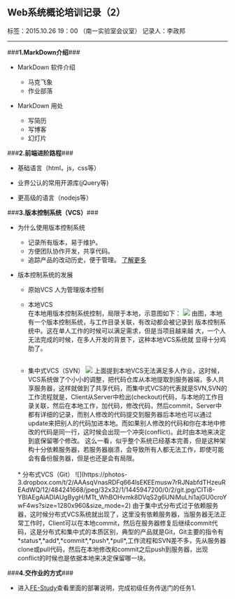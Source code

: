 ﻿## **Web系统概论培训记录（2）**

标签：2015.10.26  19：00 （南一实验室会议室）
记录人：李政邦

---

###**1.MarkDown介绍**###

 * MarkDown 软件介绍
     * 马克飞象
     * 作业部落
 
 * MarkDown 用处
     * 写简历
     * 写博客
     * 幻灯片

###**2.前端进阶路程**###
 * 基础语言（html，js，css等）
 
 * 业界公认的常用开源库(jQuery等)
 
 * 更高级的语言（nodejs等）

###**3.版本控制系统（VCS）**###
* 为什么使用版本控制系统
    * 记录所有版本，易于维护。
    * 方便团队协作开发，共享代码。
    * 追踪产品的改动历史，便于管理。
    [了解更多](http://pm.readthedocs.org/zh_CN/latest/vcs/understanding.html)
* 版本控制系统的发展
    * 原始VCS 
      人为管理版本控制 

    * 本地VCS  
      在本地用版本控制系统控制，局限于本地，示意图如下：
     ![](https://photos-6.dropbox.com/t/2/AAAV6_qeyEotB25gGePTrTChhgze4kGKzkHxsWdK3YRRuQ/12/484241668/jpeg/32x32/1/_/1/2/Local.jpg/EKyY0PYDGAMgBygH/Wv3KWRTofxzN9fANoUEQ6lYzJLOdMRDsTsNRvy3BMFk?size=1280x960&size_mode=2)
     由图，本地有一个版本控制系统，与工作目录关联，有改动都会被记录到
     版本控制系统中。这在单人工作的时候可以满足需求，但是当项目越来越
     大，一个人无法完成的时候，在多人开发的背景下，这种本地VCS系统就
     显得十分鸡肋了。
     <br/>
     
    * 集中式VCS（SVN）
     ![](https://photos-6.dropbox.com/t/2/AACCIY3D71zQKWxL7DBmA6dpUxobaeeRc2Jj9RG68CHEkQ/12/484241668/jpeg/32x32/1/_/1/2/svn.jpg/EKyY0PYDGAMgBygH/IHsK4g-rOEyZXVaZx7AIubfLnYc9P0ii0QrBghRt4x4?size=1280x960&size_mode=2)
     上面提到本地VCS无法满足多人作业，这时候，VCS系统做了个小小的调整，把代码仓库从本地提取到服务器端，多人共享服务器，这样就做到了共享代码，而集中式VCS的代表就是SVN,SVN的工作流程就是，Client从Server中检出(checkout)代码，与本地的工作目录关联，然后在本地工作，加代码，修改代码，然后commit，Server中都有详细的记录，而别人修改的代码提交到服务器后本地也可以通过update来把别人的代码加进本地。而如果别人修改的代码和你在本地中修改的代码是同一行，这时候会出现一个冲突(conflict)。此时由本地来决定到底保留哪个修改。
     这么一看，似乎整个系统已经基本完善，但是这种架构十分依赖服务器，若服务器崩溃，会导致所有人都无法工作，即使可能会有备份服务器，但是也还是会有局限。
     <br/>
    * 分布式VCS（Git）
    ![](https://photos-3.dropbox.com/t/2/AAAsqVnasRDFq664lsEKEEmusw7rRJNabfdTHzeuREAdWQ/12/484241668/jpeg/32x32/1/1445947200/0/2/git.jpg/CITi8-YBIAEgAiADIAUgBygH/MTt_WhBOHvmk8DVqS2g6UNiMuLhi1ajGU0croYwF4ws?size=1280x960&size_mode=2)
    由于集中式分布式过于依赖服务器，这时候分布式VCS系统就出现了，这里没有依赖服务器，当服务器无法正常工作时，Client可以在本地commit，然后在服务器修复后继续commit代码，这是分布式和集中式的本质区别，典型的产品就是Git，Git主要的指令有*status*,*add*,*commit*,*push*,*pull*,工作流程和SVN差不多，先从服务器clone或pull代码，然后在本地修改和commit之后push到服务器，出现conflict的时候也是依据本地来决定保留哪一块。
    
###**4.交作业的方式**###
* 进入[FE-Study](https://github.com/ITEC-ELWG/FE-Study)查看里面的部署说明，完成初级任务传送门的任务1.
